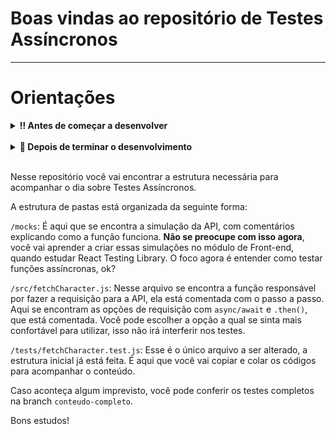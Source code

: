 # Boas vindas ao repositório de Testes Assíncronos

---

# Orientações

<details>
  <summary><strong>‼️ Antes de começar a desenvolver</strong></summary><br />

- Crie um fork desse projeto, para isso siga esse [tutorial de como realizar um fork](https://guides.github.com/activities/forking/).

- Após fazer o fork, clone o repositório criado para o seu computador.

- Rode o comando `npm install`.

> 💡 Observe o que deve ser feito nas instruções para cada exercício.

</details>

<br />

<details>
  <summary><strong>🤝 Depois de terminar o desenvolvimento</strong></summary><br />

Após a solução dos exercícios, abra um PR no seu repositório forkado e, se quiser, mergeie para a `main`. Sinta-se à vontade!

**Atenção!**: Ao criar o PR,  você irá se deparar com essa tela:

![PR do exercício](images/example-pr.png)

É necessário realizar uma mudança. Para isso, clique no _base repository_ como na imagem abaixo:

![Mudando a base do repositório](images/change-base.png)

Mude para o seu repositório. Seu nome estará na frente do nome dele, por exemplo: `antonio/TicTacToe`. Depois desse passo a página deve ficar assim:

![Após mudança](images/after-change.png)

Agora, basta criar o PULL REQUEST clicando no botão `Create Pull Request`.

</details>

<br />

Nesse repositório você vai encontrar a estrutura necessária para acompanhar o dia sobre Testes Assíncronos.

A estrutura de pastas está organizada da seguinte forma:

`/mocks`: É aqui que se encontra a simulação da API, com comentários explicando como a função funciona. **Não se preocupe com isso agora**, você vai aprender a criar essas simulações no módulo de Front-end, quando estudar React Testing Library. O foco agora é entender como testar funções assíncronas, ok?

`/src/fetchCharacter.js`: Nesse arquivo se encontra a função responsável por fazer a requisição para a API, ela está comentada com o passo a passo. Aqui se encontram as opções de requisição com `async/await` e `.then()`, que está comentada. Você pode escolher a opção a qual se sinta mais confortável para utilizar, isso não irá interferir nos testes.

`/tests/fetchCharacter.test.js`: Esse é o único arquivo a ser alterado, a estrutura inicial já está feita. É aqui que você vai copiar e colar os códigos para acompanhar o conteúdo.

Caso aconteça algum imprevisto, você pode conferir os testes completos na branch `conteudo-completo`.

Bons estudos!
